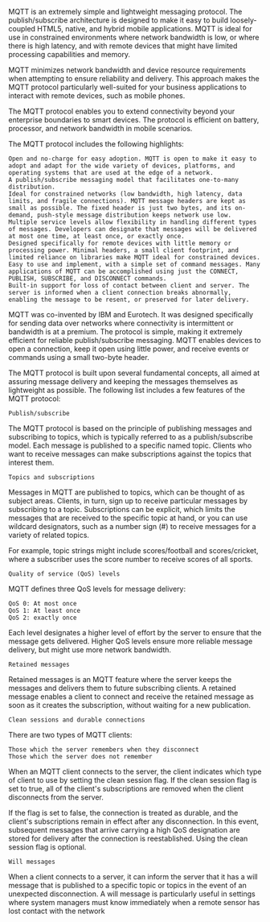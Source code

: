 MQTT is an extremely simple and lightweight messaging protocol. The publish/subscribe architecture is designed to make it easy to build loosely-coupled HTML5, native, and hybrid mobile applications. MQTT is ideal for use in constrained environments where network bandwidth is low, or where there is high latency, and with remote devices that might have limited processing capabilities and memory.

MQTT minimizes network bandwidth and device resource requirements when attempting to ensure reliability and delivery. This approach makes the MQTT protocol particularly well-suited for your business applications to interact with remote devices, such as mobile phones.

The MQTT protocol enables you to extend connectivity beyond your enterprise boundaries to smart devices. The protocol is efficient on battery, processor, and network bandwidth in mobile scenarios.

The MQTT protocol includes the following highlights:

 	Open and no-charge for easy adoption. MQTT is open to make it easy to adopt and adapt for the wide variety of devices, platforms, and operating systems that are used at the edge of a network.
 	A publish/subscribe messaging model that facilitates one-to-many distribution.
 	Ideal for constrained networks (low bandwidth, high latency, data limits, and fragile connections). MQTT message headers are kept as small as possible. The fixed header is just two bytes, and its on-demand, push-style message distribution keeps network use low.
 	Multiple service levels allow flexibility in handling different types of messages. Developers can designate that messages will be delivered at most one time, at least once, or exactly once.
 	Designed specifically for remote devices with little memory or processing power. Minimal headers, a small client footprint, and limited reliance on libraries make MQTT ideal for constrained devices.
 	Easy to use and implement, with a simple set of command messages. Many applications of MQTT can be accomplished using just the CONNECT, PUBLISH, SUBSCRIBE, and DISCONNECT commands.
 	Built-in support for loss of contact between client and server. The server is informed when a client connection breaks abnormally, enabling the message to be resent, or preserved for later delivery.
MQTT was co-invented by IBM and Eurotech. It was designed specifically for sending data over networks where connectivity is intermittent or bandwidth is at a premium. The protocol is simple, making it extremely efficient for reliable publish/subscribe messaging. MQTT enables devices to open a connection, keep it open using little power, and receive events or commands using a small two-byte header.

The MQTT protocol is built upon several fundamental concepts, all aimed at assuring message delivery and keeping the messages themselves as lightweight as possible. The following list includes a few features of the MQTT protocol:

 	Publish/subscribe
The MQTT protocol is based on the principle of publishing messages and subscribing to topics, which is typically referred to as a publish/subscribe model. Each message is published to a specific named topic. Clients who want to receive messages can make subscriptions against the topics that interest them.

 	Topics and subscriptions
Messages in MQTT are published to topics, which can be thought of as subject areas. Clients, in turn, sign up to receive particular messages by subscribing to a topic. Subscriptions can be explicit, which limits the messages that are received to the specific topic at hand, or you can use wildcard designators, such as a number sign (#) to receive messages for a variety of related topics.

For example, topic strings might include scores/football and scores/cricket, where a subscriber uses the score number to receive scores of all sports.

 	Quality of service (QoS) levels
MQTT defines three QoS levels for message delivery:

    QoS 0: At most once
    QoS 1: At least once
    QoS 2: exactly once
Each level designates a higher level of effort by the server to ensure that the message gets delivered. Higher QoS levels ensure more reliable message delivery, but might use more network bandwidth.

 	Retained messages
Retained  messages is an MQTT feature where the server keeps the messages and delivers them to future subscribing clients. A retained message enables a client to connect and receive the retained message as soon as it creates the subscription, without waiting for a new publication.

 	Clean sessions and durable connections
There are two types of MQTT clients:

    Those which the server remembers when they disconnect
    Those which the server does not remember
When an MQTT client connects to the server, the client indicates which type of client to use by setting the clean session flag. If the clean session flag is set to true, all of the client's subscriptions are removed when the client disconnects from the server.

If the flag is set to false, the connection is treated as durable, and the client's subscriptions remain in effect after any disconnection. In this event, subsequent messages that arrive carrying a high QoS designation are stored for delivery after the connection is reestablished. Using the clean session flag is optional.

 	Will messages
When a client connects to a server, it can inform the server that it has a will message that is published to a specific topic or topics in the event of an unexpected disconnection. A will message is particularly useful in settings where system managers must know immediately when a remote sensor has lost contact with the network
